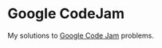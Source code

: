 # Google CodeJam
My solutions to [Google Code Jam] problems.

[Google Code Jam]: <https://code.google.com/codejam/>
